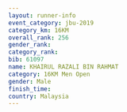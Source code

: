 ```yaml
---
layout: runner-info 
event_category: jbu-2019 
category_km: 16KM  
overall_rank: 256
gender_rank: 
category_rank: 
bib: 61097
name: KHAIRUL RAZALI BIN RAHMAT
category: 16KM Men Open
gender: Male
finish_time: 
country: Malaysia
---
```

